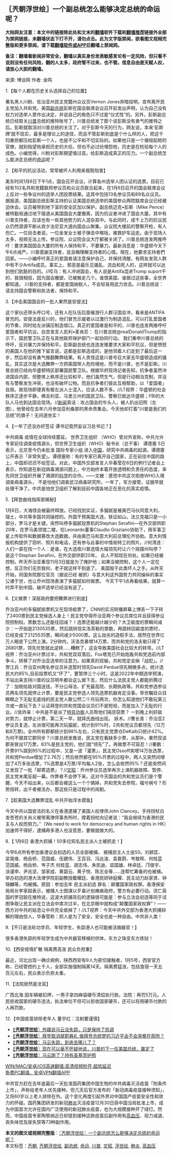  <h2>〖兲朝浮世绘〗一个副总统怎么能够决定总统的命运呢？</h2> <p class="notice"><b>大陆网友注意：本文中的链接除此处和文末的<a href="https://github.com/bannedbook/fanqiang" >翻墙</a>软件下载和<a href="https://github.com/killgcd/justmysocks/blob/master/README.md">翻墙推荐</a>链接外全部为禁网链接，未翻墙状态下打不开，请勿点击。此为文字版禁闻，欲看图文视频完整版和更多禁闻，请下载<a href="https://github.com/bannedbook/fanqiang">翻墙软件或APP</a>后翻墙上禁闻网。</p><p>备注：翻墙看新闻非常安全，翻墙以真实身份发表敏感言论有一定风险，但只看不说则没有任何风险，翻的人太多，政府管不过来，也不管。信息自由是天赋人权，请放心大胆的翻墙。</b></p>  <div class="entry"> <p>来源:&nbsp;博谈网                            作者:&nbsp;金鸣                           </p> <p>1.【每个人都在历史关头选择自己的位置】</p> <p></p> <p>著名黑人川粉、佐治亚州民主党籍州众议员Vernon Jones弃暗投明，宣布离开民主党加入共和党。美国<a href="https://www.bannedbook.org/bnews/tag/%e5%89%af%e6%80%bb%e7%bb%9f/" class="st_tag internal_tag" rel="tag" title="标签 副总统 下的日志">副总统</a>彭斯在国会联席会议召开前发出声明，认为自己没有权力对选举人票作出决定，并说自己的角色只不过是“仪式性”的。另外，彭斯副总统已经取关<a href="https://www.bannedbook.org/bnews/tag/%e5%b7%9d%e6%99%ae/" class="st_tag internal_tag" rel="tag" title="标签 川普 下的日志">川普</a>总统的推特账号了，川普总统发了那个说彭斯没有勇气的推特之后。彭斯就取消对川普总统的关注了。对于彭斯今天的行为，网友说，本来‘彭斯牌&#8217;就不现实，最多是理论上的途径，而且不管彭斯到底是个什么样的人，把这千钧重担都压给彭斯一个人，也是不公平和不切实际的。如果他只是一个循规蹈矩的官僚，就别指望他承担历史的大任。但也不必过份埋怨他，历史是在检验每个人的成色。小编觉得，川粉对彭斯期望值过高，给彭斯造成真正的压力。一个副总统怎么能决定总统的<a href="https://www.bannedbook.org/bnews/tag/%e5%91%bd%e8%bf%90/" class="st_tag internal_tag" rel="tag" title="标签 命运 下的日志">命运</a>呢？</p> <p>2.【和平的抗议活动，常常被坏人利用来栽赃陷害】</p> <p></p> <p>美东时间1月6日下午1点，国会召开会议，计算各州选举人团认证的选票。目前已经有102名共和党籍联邦参议员和众议员联合起来，在1月6日召开的国会联席会议上反对一些争议州的选举人团投票结果。这其中包括13名参议员和89名众议员。据报道，美国副总统彭斯主持的认证美国总统选举的美国参众两院联席会议已经被迫休会。议员被带到地下室的安全区加以保护。副总统迈克•彭斯（Mike Pence）被特勤局通过地下隧道从美国国会大厦撤离，因为抗议者冲进了国会大厦。其中有川普支持者，应该也有一些其他势力的人混杂其中。与此同时，成千上万的抗议民众仍然源源不断从宾夕法尼亚大道向国会山聚集。众议院大楼前的警察开枪，有人伤亡。一位目击者说，一位金发女士被子弹击中喉咙，被救护车运走。由于现场人太多，视频无法上传。参议院、众议院会议大厅都被关闭了。川普总统连发两推呼吁：要求美国国会大厦的所有人保持和平，不要暴力。最新消息是：华盛顿今天下午6点戒严。川普感謝支持者，並且稱理解支持者的心情。現在，他要求支持者們回家。——小编呼吁真正的爱国者请注意保护自己，并保持清醒，有网友发现人群中有不少Antifa成员。事实上，邪恶是最乐见骚乱、流血和死人的，这样就可以达到他们肮脏的目的。//哎乌：有人冲进国会，有人说是Antifa混进Trump suport干的，我很相信，因为国会雕塑，已被搬走几个。谁恨美国、谁做过这些事，全世界都知道。 川普的支持者，都是爱国纳税人，不会轻易用武力攻击。川普总统说：请支持国会警察和执法者，保持和平。</p> <p>3.【冲击美国国会的一批人果然是安提法】</p> <p></p>  <p>这个家伙还带头呼口号，还有人在队伍后面催游行人群汪国会冲，看来是ANTIFA冒充的。安提法是反川的，他们冒充示威者以过激行为制造混乱，可以打乱爱国者的节奏，同时给左派镇压制造借口。真正的爱国者是和平的，川普也连发两推呼吁爱国者和平抗议。白宫发言人凯利•麦肯尼： 在川普总统@realDonaldTrump的指示下，国民警卫队正在与其他联邦保护部门一起协同行动。 我们重申川普总统的呼吁，反对暴力并保持和平。彭斯副总统也连连发推要求大家和平抗议，但是愤怒的美国人在他的推下留言说，这都是彭斯造成的，是他领着人们走到了最后这一步，然后却没有勇气推翻舞弊结果。有人责怪这是川普号召大家去华盛顿造成的骚乱，其实这次是大选舞弊一方把美国带人危险境地，而不是川普，也不是彭斯。川普总统已经向华盛顿特区部署国民警卫队。根据华府现场记者告知，抗争者虽然冲进国会内部，但整体上秩序还比较和平，他们虽然生气，但是行动相当克制，并没有与警察发生冲突，也没有破坏公物。而且抗争者们彼此互相帮助，以「爱国者」自居。故现场即便真有极左派人士混入，应该人数不多。//LT视界：华盛顿的社会秩序正逐步平静，佛吉利亚、马里兰州的国民卫队、警察已抵达华盛顿；FBI的大队人马也到达国会现场。//<span class='wp_keywordlink_affiliate'><a href="https://www.bannedbook.org/" title="新闻">新闻</a></span>真话：攻占国会的牛头人，被人扒出旧照（左图），他曾经在去年六月参加亚利桑那的黑命贵集会。今天他却打着“川普是我们的总统”的旗子！无间道坐实！</p> <p>4.【一年了还没办好签证 谭书记竟然妄议习总书记？】</p> <p></p> <p>中共病毒 疫情在全球持续蔓延， 世界卫生组织 （WHO）曾对外宣称，中共允许专家前往调查疫情源头，但世界卫生组织（WHO）秘书长（总干事） 谭德塞 5日表示，北京至今仍未批准 国际专家小组 进入<span class='wp_keywordlink_affiliate'><a href="https://www.bannedbook.org/" title="中国" target="_blank">中国</a></span>，研究中共病毒的起源。谭德塞公开表示「非常失望」。谭德塞称：有的专家已离开自己国家，正在前往中国的路上，中国却迟迟不给签证。对此，中国外交部发言人华春莹在6日的例行记者会上表示，你知道在新冠病毒溯源问题上，中方始终本着开放透明和负责任的态度，率先同世卫组织开展了溯源的<span class='wp_keywordlink'><a href="https://www.bannedbook.org/forum11/topic309.html" title="禁片：“科学”的棍子" target="_blank">科学</a></span>的合作。——文姗：感觉中共这次拒绝WHO入境调查病毒源头， 不是怕他们调查武汉病毒研究所，一年了，军方接管，证据早就处理干净了。中共是怕世卫组织了解到目前中国各地正在恶化的真实疫情。</p> <p>5.【拜登曲线指挥部揭秘】</p> <p></p> <p>1月6日，大海怪会被最终释放。已经找到实证，多猫腻是被奥巴马伙同意大利，瑞士，中共等多国共同操控的。外国干预美国大选，铁证如山。法兰克福只是一小部分，罗马才是关键。突然叫停多猫腻投票机的Stephan Serafini—在外交部供职20年，在罗马美领馆二楼，在Leonardo董事Claudio Graziano协助下，用军事卫星上传软件和数据篡改大选数据，并由奥巴马和意大利前总理伦齐协助。意大利情报机构提供了窃听、照片和电话，还有参与此事的中情局特工的照片。//何清涟：人们一直在找一个人：是谁，在大选夜川普选情大幅领先时让六个摇摆州叫停？ 是这个Stephan Serafini，在外交部供职20年。 此人不知现在何处。如果已经被控制，昨天乔治亚重现11月3日就是为了掩护他；如果没被控制，这个人一定在想，反正你们无奈我何，老子就这样干到底了。 美国毁于此类坏人之手。从昨天开始，将国务院那位官员（据说已经 被抓）与意大利这外国势力共同操纵的事实公诸于世，也让乔州现场表演了多猫腻如何做票。 今天下午1点再看结果。就算一时弄不到中国，破坏选举已经没有逃了。</p> <p>6.【又做票！深层政府要把舞弊进行到底】</p> <p></p>  <p>乔治亚州的多猫腻偷票机又在现场偷票了，CNN的实况转播屏幕上博丢一下子转了2400票到民主党候选人身上！民主党夺得乔治亚两个参议员席位并且获得参议院控制权。票数怎么还能往回减？！选票还能越计越少的？大卫裴度的票瞬间减少：一开始是2130535票，然后跳转现实洛芙勒的票数，再跳转回裴度的票时，已经变成了2125535票，瞬间减少5000票。这么拙劣的造假手法，居然在世界亿万人眼皮下公然上演。2分钟内，沃洛克暴增14万票，而共和党的洛夫勒只得了26801票，领先优势就此逆转……糟糕了，这会导致美国社会比较大的转弯。//LT视界：乔治亚州计票过半，共和党双双落后。Fox塔克已开始炮轰共和党选前内部争斗，转移了对乔治亚选举的注意力。如果真的双输，共和党定会揪「战犯」。//贺江兵：乔治亚州两名参议员补选暂时领先David Perdue领先稍微多点，统计选民大约85%,目前投票机又“坏了”，要暂停三个小时。这是2022年中期选举预演，不站出来支持川普的议员明年都会这么做下去，然后什么法民主党人都能折腾过了：加税给敌对国送钱，不分公母法、扩充最高院、长期执政等。共和党参选参议员两名领先就停止计票，要是民主党参选人领先选票机器肯定没事。举世瞩目众目睽睽之下无耻无底线的民主党人敢公然二个月玩两次，你怎么知道他们不敢玩第三次或一直玩下去？认证拜登的共和党国会议员们不是短视，而是加入了无耻的行业。//吴祚来：中共是不是派了<span class='wp_keywordlink'><a href="https://www.qi-gong.me/gongneng/" title="特异功能" target="_blank">特异功能</a></span>人员帮他们隔空窃票？ 一到晚上利好敌对势力，就停止计票，第二天一早，就拜氏曲线出现。 妖术。//曹长青：乔治亚2参议员复选，左派很可能再次玩猫腻，统计到91%时，2共和党议员都领先（12万和8万票)。全州所有郡都统计到98%左右，只有民主党票仓DeKalb只统计42%。为何不跟其它郡同步？川普总统发推说，民主党在看缺多少票，从那补。果然现该郡突冒出17万票，83%是民主党的，他们就“领先”了。再做票不可容忍！//秦鹏：开票91%跳到95%的过程中，又是一波「灌票」，民主党Ossoff突增14万张选票，共和党Perdue增加了2.76万；然后依然都在95%开票的过程中，两人又突然间增加了4万多张选票，1%选票是4万票/平均每人2张，怎么会依然95%？还是突然间又发现了一批「邮寄选票」？//<a href="https://www.bannedbook.org/bnews/tag/%e6%96%87%e6%98%ad/" class="st_tag internal_tag" rel="tag" title="标签 文昭 下的日志">文昭</a>：乔州参议员选举再次上演机器故障、暂停、民主党末尾反超一幕。作弊者不会停下来。这对今天国会的共和党议员们是个警醒，今天不站出来，以后都会被这么一个个搞掉，共和党失去参院，福兮祸兮？形势扭转，出千者被法办，那这些只是过程中的闹剧。</p> <p>7.【趁美国大选舞弊混乱 中共开始浑水摸鱼】</p> <p></p> <p>今天中共以国安法的名义在香港逮捕了美国人权律师John Clancey。手持拐杖白发苍苍的关尚义被带离律师事务所时，撑着拐杖向记者说：“我会继续为香港的民主与人权而努力。”（We need to work for democracy and human rights in HK）加速师干得好，逮捕再多港人也没意思，要做就做大的。</p> <p>8.【 1月6日 香港大抓捕！50多位知名民主派人士被抓走！】</p> <p></p> <p>今早6点所有参加香港议会初选的人员全部被捕， 被捕民主人士逾50。刘颖匡、梁晃维、杨岳桥、范国威、伍健伟、王百羽、冯达浚、袁嘉蔚、岑敖晖、何桂蓝 范国威、杨岳桥、岑子杰 何桂蓝、胡志伟、朱凯迪、梁国雄、林卓廷、邝俊宇、涂谨申、尹兆坚、邹家成、黄碧云、黄子悦、陈志全等……连帮忙筹备的也被捕。举办初选的港大法律学院前副教授戴耀廷、香港民研钟庭耀、民主动力赵家贤、钟锦麟等，均被捕。原因：参加去年 民主派初选 罪名：颠覆国家政权罪。香港保安局局长李家超表示，被捕人士图谋以歹毒计划瘫痪政府，警方有必要行动。流亡英国的罗冠聪在推特说，这波大抓捕背后的逻辑很可能是：参与立法会初选等同于试图争取让民主派在立法会中席次过半，在北京眼中就构成“颠覆国家政权罪”！——西方对中共的姑息让中共完全疯掉了！//LT视界：今天中共外交部为香港大抓捕辩解的理由惊人，华春莹称：抓人是为了安全，安全也是一种自由。中共非人类！</p> <p>9.【不只是法轮功学员、年轻学生，失踪港人也可能被活摘器官！】</p> <p></p>  <p>很多香港失踪的年轻学生成为中共器官移植的供体，东方之珠变东方炼狱！</p> <p>10.【西安疫情扩散 隔离费高涨 民众负担重】</p> <p></p> <p>最近，河北出现一确诊病例，陕西西安有9人为密切接触者，1月5号，西安官方称，已经管控约上千人，全部实施强制隔离14天。隔离费猛涨，包括食宿一天五百元左右，民众表示负担太重。</p> <p>11.【法院居然是法盲】</p> <p></p> <p>广西北海 因车辆被扣押，一男子拿四麻袋硬币清偿执行款。法院：再罚5万元。人民拒收国家的硬币违法，执法单位不但可以拒收国家硬币，还可以将用硬币付款的人再罚款。</p> <p>12.【中国疫苗排除老年人 董宇红：注射要谨慎】</p> <p></p>  <ul class='op-related-articles' title='相关阅读'> <li><a href='https://www.bannedbook.org/bnews/ssgc/20210106/1461753.html' target='_blank'>〖<b>兲朝浮世绘</b>〗外媒说马云没失踪，只是保持了低调</a></li> <li><a href='https://www.bannedbook.org/bnews/ssgc/20210105/1461105.html' target='_blank'>〖<b>兲朝浮世绘</b>〗拜登取消就职典礼 做拜登总统梦的习近平会不会哭晕在厕所？</a></li> <li><a href='https://www.bannedbook.org/bnews/ssgc/20210104/1460447.html' target='_blank'>〖<b>兲朝浮世绘</b>〗马云失踪，到底去哪儿了？</a></li> <li><a href='https://www.bannedbook.org/bnews/ssgc/20210103/1459950.html' target='_blank'>〖<b>兲朝浮世绘</b>〗现在可以毫不怀疑地说，川普的下一任美国总统，赢定了</a></li> <li><a href='https://www.bannedbook.org/bnews/ssgc/20210102/1459406.html' target='_blank'>〖<b>兲朝浮世绘</b>〗马云跑了？持有圣基茨护照</a></li> </ul> <p class="texttj"> <a href="https://github.com/bannedbook/fanqiang/wiki/V2ray%E6%9C%BA%E5%9C%BA" target="_blank">WIN/MAC/安卓/iOS高速翻墙:高清视频秒开,超低延迟</a><br/> <a href="https://github.com/bannedbook/fanqiang/wiki/%E7%A6%81%E9%97%BB%E7%BD%91%E5%AE%89%E5%8D%93%E7%BF%BB%E5%A2%99%E6%96%B0%E9%97%BBAPP" target="_blank">免费PC翻墙、安卓VPN翻墙APP</a></p><p>中共官方赶在去年底最后一天批准国药集团中国生物的中共病毒灭活疫苗「附条件上市」，声称给老年人优先接种。但几天后官方发布的「新冠病毒疫苗接种须知」，又将60岁以上老人排除在外。这个变化再度引起外界对中国国产疫苗安全性和效力的怀疑。国药集团研发的新冠<a href="https://www.bannedbook.org/bnews/tag/%e8%82%ba%e7%82%8e/" class="st_tag internal_tag" rel="tag" title="标签 肺炎 下的日志">肺炎</a>灭活疫苗12月30日获中国当局批准上市，成为中国首次允许在国内广泛使用的新冠肺炎疫苗，也为大规模接种开了绿灯。然而，中国疫苗专家陶黎纳近日却提到接种这款疫苗后副作用有<a href="https://www.bannedbook.org/bnews/tag/%e9%ab%98%e8%a1%80%e5%8e%8b/" class="st_tag internal_tag" rel="tag" title="标签 高血压 下的日志">高血压</a>、视力减退、丧失味觉及尿失禁等73种副作用。</p><a name='sharetosocial'></a>       <div><b>本文的图文或视频完整版</b>：<a href='https://www.bannedbook.org/bnews/ssgc/20210107/1462576.html'>〖兲朝浮世绘〗一个副总统怎么能够决定总统的命运呢？</a></div>  </div><!--END ENTRY--> <div class="postfooter"> <div>本文标签：<a href="https://www.bannedbook.org/bnews/tag/%e5%85%b2%e6%9c%9d/" rel="tag">兲朝</a>, <a href="https://www.bannedbook.org/bnews/tag/%e5%85%b2%e6%9c%9d%e6%b5%ae%e4%b8%96%e7%bb%98/" rel="tag">兲朝浮世绘</a>, <a href="https://www.bannedbook.org/bnews/tag/%e5%89%af%e6%80%bb%e7%bb%9f/" rel="tag">副总统</a>, <a href="https://www.bannedbook.org/bnews/tag/%e5%91%bd%e8%bf%90/" rel="tag">命运</a>, <a href="https://www.bannedbook.org/bnews/tag/%e5%b7%9d%e6%99%ae/" rel="tag">川普</a>, <a href="https://www.bannedbook.org/bnews/tag/%e6%96%87%e6%98%ad/" rel="tag">文昭</a>, <a href="https://www.bannedbook.org/bnews/tag/%E6%B5%AE%E4%B8%96%E7%BB%98/" rel="tag">浮世绘</a>, <a href="https://www.bannedbook.org/bnews/tag/%e8%82%ba%e7%82%8e/" rel="tag">肺炎</a>, <a href="https://www.bannedbook.org/bnews/tag/%e9%ab%98%e8%a1%80%e5%8e%8b/" rel="tag">高血压</a></div>  </div><!--END POSTFOOTER--> 